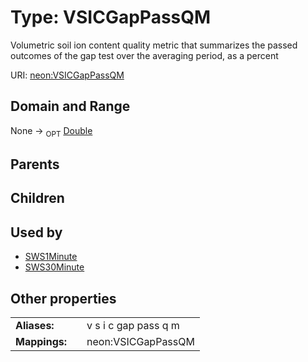 
# Type: VSICGapPassQM


Volumetric soil ion content quality metric that summarizes the passed outcomes of the gap test over the averaging period, as a percent

URI: [neon:VSICGapPassQM](https://data.neonscience.org/VSICGapPassQM)


## Domain and Range

None ->  <sub>OPT</sub> [Double](types/Double.md)

## Parents


## Children


## Used by

 * [SWS1Minute](SWS1Minute.md)
 * [SWS30Minute](SWS30Minute.md)

## Other properties

|  |  |  |
| --- | --- | --- |
| **Aliases:** | | v s i c gap pass q m |
| **Mappings:** | | neon:VSICGapPassQM |

